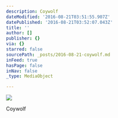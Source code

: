 ```yaml
---
description: Coywolf
dateModified: '2016-08-21T03:51:55.907Z'
datePublished: '2016-08-21T03:52:07.043Z'
title: ''
author: []
publisher: {}
via: {}
starred: false
sourcePath: _posts/2016-08-21-coywolf.md
inFeed: true
hasPage: false
inNav: false
_type: MediaObject

---
```

![](https://the-grid-user-content.s3-us-west-2.amazonaws.com/2beb0cc7-3bc1-492f-9f91-31d0d4a2f72d.jpg)

Coywolf